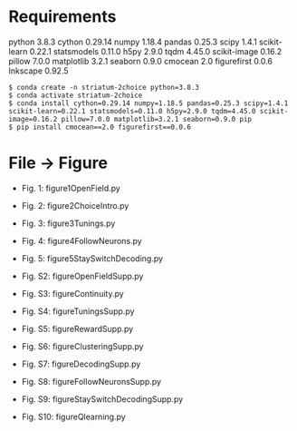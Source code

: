 # Requirements

python          3.8.3
cython          0.29.14
numpy           1.18.4
pandas          0.25.3
scipy           1.4.1
scikit-learn    0.22.1
statsmodels     0.11.0
h5py            2.9.0
tqdm            4.45.0
scikit-image    0.16.2
pillow          7.0.0
matplotlib      3.2.1
seaborn         0.9.0
cmocean         2.0
figurefirst     0.0.6
Inkscape        0.92.5


~~~
$ conda create -n striatum-2choice python=3.8.3
$ conda activate striatum-2choice
$ conda install cython=0.29.14 numpy=1.18.5 pandas=0.25.3 scipy=1.4.1 scikit-learn=0.22.1 statsmodels=0.11.0 h5py=2.9.0 tqdm=4.45.0 scikit-image=0.16.2 pillow=7.0.0 matplotlib=3.2.1 seaborn=0.9.0 pip
$ pip install cmocean==2.0 figurefirst==0.0.6
~~~


# File -> Figure

- Fig. 1: figure1OpenField.py
- Fig. 2: figure2ChoiceIntro.py
- Fig. 3: figure3Tunings.py
- Fig. 4: figure4FollowNeurons.py
- Fig. 5: figure5StaySwitchDecoding.py

- Fig. S2: figureOpenFieldSupp.py
- Fig. S3: figureContinuity.py
- Fig. S4: figureTuningsSupp.py
- Fig. S5: figureRewardSupp.py
- Fig. S6: figureClusteringSupp.py
- Fig. S7: figureDecodingSupp.py
- Fig. S8: figureFollowNeuronsSupp.py
- Fig. S9: figureStaySwitchDecodingSupp.py
- Fig. S10: figureQlearning.py
